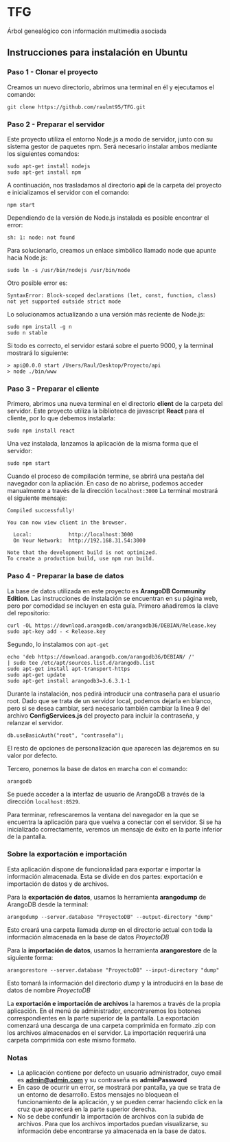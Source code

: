 # TFG
Árbol genealógico con información multimedia asociada

## Instrucciones para instalación en Ubuntu

### Paso 1 - Clonar el proyecto
Creamos un nuevo directorio, abrimos una terminal en él y ejecutamos el comando:
```
git clone https://github.com/raulmt95/TFG.git
```

### Paso 2 - Preparar el servidor
Este proyecto utiliza el entorno Node.js a modo de servidor, junto con su sistema gestor de paquetes npm.
Será necesario instalar ambos mediante los siguientes comandos:
```
sudo apt-get install nodejs
sudo apt-get install npm
```
A continuación, nos trasladamos al directorio **api** de la carpeta del proyecto e inicializamos el servidor con el comando:
```
npm start
```
Dependiendo de la versión de Node.js instalada es posible encontrar el error:
```
sh: 1: node: not found
```
Para solucionarlo, creamos un enlace simbólico llamado node que apunte hacia Node.js:
```
sudo ln -s /usr/bin/nodejs /usr/bin/node
```
Otro posible error es:
```
SyntaxError: Block-scoped declarations (let, const, function, class) not yet supported outside strict mode
```
Lo solucionamos actualizando a una versión más reciente de Node.js:
```
sudo npm install -g n
sudo n stable
```
Si todo es correcto, el servidor estará sobre el puerto 9000, y la terminal mostrará lo siguiente:
```
> api@0.0.0 start /Users/Raul/Desktop/Proyecto/api
> node ./bin/www
```

### Paso 3 - Preparar el cliente
Primero, abrimos una nueva terminal en el directorio **client** de la carpeta del servidor. 
Este proyecto utiliza la biblioteca de javascript **React** para el cliente, por lo que debemos instalarla:
```
sudo npm install react
```
Una vez instalada, lanzamos la aplicación de la misma forma que el servidor:
```
sudo npm start
```
Cuando el proceso de compilación termine, se abrirá una pestaña del navegador con la apliación.
En caso de no abrirse, podemos acceder manualmente a través de la dirección `localhost:3000` 
La terminal mostrará el siguiente mensaje:
```
Compiled successfully!

You can now view client in the browser.

  Local:            http://localhost:3000
  On Your Network:  http://192.168.31.54:3000

Note that the development build is not optimized.
To create a production build, use npm run build.
```

### Paso 4 - Preparar la base de datos
La base de datos utilizada en este proyecto es **ArangoDB Community Edition**.
Las instrucciones de instalación se encuentran en su página web, pero por comodidad se incluyen en esta guía.
Primero añadiremos la clave del repositorio:
```
curl -OL https://download.arangodb.com/arangodb36/DEBIAN/Release.key
sudo apt-key add - < Release.key
```
Segundo, lo instalamos con `apt-get`
```
echo 'deb https://download.arangodb.com/arangodb36/DEBIAN/ /' 
| sudo tee /etc/apt/sources.list.d/arangodb.list
sudo apt-get install apt-transport-https
sudo apt-get update
sudo apt-get install arangodb3=3.6.3.1-1
```
Durante la instalación, nos pedirá introducir una contraseña para el usuario root.
Dado que se trata de un servidor local, podemos dejarla en blanco, pero si se desea cambiar,
será necesario también cambiar la línea 9 del archivo **ConfigServices.js** del proyecto para incluir la contraseña,
y relanzar el servidor.
```
db.useBasicAuth("root", "contraseña");
```
El resto de opciones de personalización que aparecen las dejaremos en su valor por defecto.

Tercero, ponemos la base de datos en marcha con el comando:
```
arangodb
```
Se puede acceder a la interfaz de usuario de ArangoDB a través de la dirección `localhost:8529`.

Para terminar, refrescaremos la ventana del navegador en la que se encuentra la aplicación para que vuelva a conectar con el servidor.
Si se ha inicializado correctamente, veremos un mensaje de éxito en la parte inferior de la pantalla.

### Sobre la exportación e importación
Esta aplicación dispone de funcionalidad para exportar e importar la información almacenada. Esta se divide en dos partes: exportación e importación de datos y de archivos.

Para la **exportación de datos**, usamos la herramienta **arangodump** de ArangoDB desde la terminal:
```
arangodump --server.database "ProyectoDB" --output-directory "dump"
```
Esto creará una carpeta llamada *dump* en el directorio actual con toda la información almacenada en la base de datos *ProyectoDB*

Para la **importación de datos**, usamos la herramienta **arangorestore** de la siguiente forma:
```
arangorestore --server.database "ProyectoDB" --input-directory "dump"
```
Esto tomará la información del directorio *dump* y la introducirá en la base de datos de nombre *ProyectoDB*

La **exportación e importación de archivos** la haremos a través de la propia aplicación. En el menú de administrador, encontraremos los botones correspondientes en la parte superior de la pantalla. La exportación comenzará una descarga de una carpeta comprimida en formato .zip con los archivos almacenados en el servidor. La importación requerirá una carpeta comprimida con este mismo formato.

### Notas
- La aplicación contiene por defecto un usuario administrador, cuyo email es **admin@admin.com** y su contraseña es **adminPassword**
- En caso de ocurrir un error, se mostrará por pantalla, ya que se trata de un entorno de desarrollo. Estos mensajes no bloquean el funcionamiento de la aplicación, y se pueden cerrar haciendo click en la cruz que aparecerá en la parte superior derecha.
- No se debe confundir la importación de archivos con la subida de archivos. Para que los archivos importados puedan visualizarse, su información debe encontrarse ya almacenada en la base de datos.
